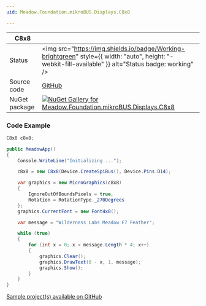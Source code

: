 ```yaml
---
uid: Meadow.Foundation.mikroBUS.Displays.C8x8

---
```


| C8x8 | |
|--------|--------|
| Status | <img src="https://img.shields.io/badge/Working-brightgreen" style={{ width: "auto", height: "-webkit-fill-available" }} alt="Status badge: working" /> |
| Source code | [GitHub](https://github.com/WildernessLabs/Meadow.Foundation.MikroBus/tree/main/Source/C8x8) |
| NuGet package | <a href="https://www.nuget.org/packages/Meadow.Foundation.mikroBUS.Displays.C8x8/" target="_blank"><img src="https://img.shields.io/nuget/v/Meadow.Foundation.mikroBUS.Displays.C8x8.svg?label=Meadow.Foundation.mikroBUS.Displays.C8x8" alt="NuGet Gallery for Meadow.Foundation.mikroBUS.Displays.C8x8" /></a> |

### Code Example

```csharp
C8x8 c8x8;

public MeadowApp()
{
    Console.WriteLine("Initializing ...");

    c8x8 = new C8x8(Device.CreateSpiBus(), Device.Pins.D14);

    var graphics = new MicroGraphics(c8x8)
    {
        IgnoreOutOfBoundsPixels = true,
        Rotation = RotationType._270Degrees
    };
    graphics.CurrentFont = new Font4x8();

    var message = "Wilderness Labs Meadow F7 Feather";

    while (true)
    {
        for (int x = 0; x < message.Length * 4; x++)
        {
            graphics.Clear();
            graphics.DrawText(0 - x, 1, message);
            graphics.Show();
        }
    }
}

```

[Sample project(s) available on GitHub](https://github.com/WildernessLabs/Meadow.Foundation.MikroBus/tree/main/Source/C8x8/Sample/C8x8_Sample)

